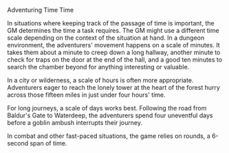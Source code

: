 Adventuring
Time
Time
        <p>
          In situations where keeping track of the passage of time is important, the GM determines the time a task requires. The GM might use a different time scale depending on the context of the situation at hand. In a dungeon environment, the adventurers' movement happens on a scale of minutes. It takes them about a minute to creep down a long hallway, another minute to check for traps on the door at the end of the hall, and a good ten minutes to search the chamber beyond for anything interesting or valuable.
        </p>
        <p>
          In a city or wilderness, a scale of hours is often more appropriate. Adventurers eager to reach the lonely tower at the heart of the forest hurry across those fifteen miles in just under four hours' time.
        </p>
        <p>
          For long journeys, a scale of days works best. Following the road from Baldur's Gate to Waterdeep, the adventurers spend four uneventful days before a goblin ambush interrupts their journey.
        </p>
        <p>
          In combat and other fast-paced situations, the game relies on rounds, a 6-second span of time.
        </p>